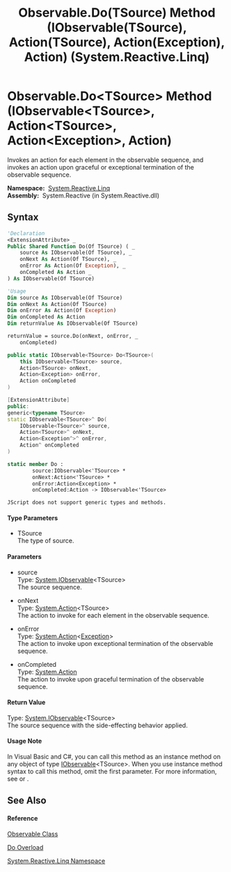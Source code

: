 ﻿---
title: Observable.Do(TSource) Method (IObservable(TSource), Action(TSource), Action(Exception), Action) (System.Reactive.Linq)
TOCTitle: Do(TSource) Method (IObservable(TSource), Action(TSource), Action(Exception), Action)
ms:assetid: M:System.Reactive.Linq.Observable.Do``1(System.IObservable{``0},System.Action{``0},System.Action{System.Exception},System.Action)
ms:mtpsurl: https://msdn.microsoft.com/en-us/library/Hh229830(v=VS.103)
ms:contentKeyID: 36069501
ms.date: 06/28/2011
mtps_version: v=VS.103
dev_langs:
- vb
- csharp
- c++
- fsharp
- jscript
---

# Observable.Do\<TSource\> Method (IObservable\<TSource\>, Action\<TSource\>, Action\<Exception\>, Action)

Invokes an action for each element in the observable sequence, and invokes an action upon graceful or exceptional termination of the observable sequence.

**Namespace:**  [System.Reactive.Linq](hh211929\(v=vs.103\).md)  
**Assembly:**  System.Reactive (in System.Reactive.dll)

## Syntax

``` vb
'Declaration
<ExtensionAttribute> _
Public Shared Function Do(Of TSource) ( _
    source As IObservable(Of TSource), _
    onNext As Action(Of TSource), _
    onError As Action(Of Exception), _
    onCompleted As Action _
) As IObservable(Of TSource)
```

``` vb
'Usage
Dim source As IObservable(Of TSource)
Dim onNext As Action(Of TSource)
Dim onError As Action(Of Exception)
Dim onCompleted As Action
Dim returnValue As IObservable(Of TSource)

returnValue = source.Do(onNext, onError, _
    onCompleted)
```

``` csharp
public static IObservable<TSource> Do<TSource>(
    this IObservable<TSource> source,
    Action<TSource> onNext,
    Action<Exception> onError,
    Action onCompleted
)
```

``` c++
[ExtensionAttribute]
public:
generic<typename TSource>
static IObservable<TSource>^ Do(
    IObservable<TSource>^ source, 
    Action<TSource>^ onNext, 
    Action<Exception^>^ onError, 
    Action^ onCompleted
)
```

``` fsharp
static member Do : 
        source:IObservable<'TSource> * 
        onNext:Action<'TSource> * 
        onError:Action<Exception> * 
        onCompleted:Action -> IObservable<'TSource> 
```

``` jscript
JScript does not support generic types and methods.
```

#### Type Parameters

  - TSource  
    The type of source.

#### Parameters

  - source  
    Type: [System.IObservable](https://msdn.microsoft.com/en-us/library/Dd990377)\<TSource\>  
    The source sequence.  

<!-- end list -->

  - onNext  
    Type: [System.Action](https://msdn.microsoft.com/en-us/library/018hxwa8)\<TSource\>  
    The action to invoke for each element in the observable sequence.  

<!-- end list -->

  - onError  
    Type: [System.Action](https://msdn.microsoft.com/en-us/library/018hxwa8)\<[Exception](https://msdn.microsoft.com/en-us/library/c18k6c59)\>  
    The action to invoke upon exceptional termination of the observable sequence.  

<!-- end list -->

  - onCompleted  
    Type: [System.Action](https://msdn.microsoft.com/en-us/library/Bb534741)  
    The action to invoke upon graceful termination of the observable sequence.  

#### Return Value

Type: [System.IObservable](https://msdn.microsoft.com/en-us/library/Dd990377)\<TSource\>  
The source sequence with the side-effecting behavior applied.  

#### Usage Note

In Visual Basic and C\#, you can call this method as an instance method on any object of type [IObservable](https://msdn.microsoft.com/en-us/library/Dd990377)\<TSource\>. When you use instance method syntax to call this method, omit the first parameter. For more information, see [](https://msdn.microsoft.com/en-us/library/Bb384936) or [](https://msdn.microsoft.com/en-us/library/Bb383977).

## See Also

#### Reference

[Observable Class](hh244252\(v=vs.103\).md)

[Do Overload](hh228941\(v=vs.103\).md)

[System.Reactive.Linq Namespace](hh211929\(v=vs.103\).md)


